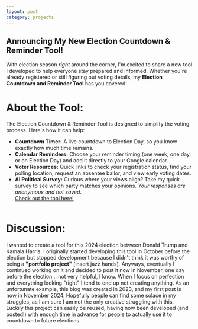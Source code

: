 ```yaml
---
layout: post
category: projects
---
```

## Announcing My New Election Countdown & Reminder Tool!
With election season *right* around the corner, I'm excited to share a new tool I developed to help everyone stay prepared and informed. Whether you're already registered or still figuring out voting details, my **Election Countdown and Reminder Tool** has you covered!<br>
# About the Tool:
The Election Countdown & Reminder Tool is designed to simplify the voting process. Here's how it can help:
* **Countdown Timer:** A live countdown to Election Day, so you know exactly how much time remains.
* **Calendar Reminders:** Choose your reminder timing (one week, one day, or on Election Day) and add it directly to your Google calendar.
* **Voter Resources:** Quick links to check your registration status, find your polling location, request an absentee ballor, and view early voting dates.
* **AI Political Survey:** Curious where your views align? Take my quick survey to see which party matches your opinions. *Your responses are anonymous and not saved.*  <br>
[Check out the tool here!](http://fnmckee.com/election-countdown/)<br> <br>
# Discussion:
I wanted to create a tool for this 2024 election between Donald Trump and Kamala Harris. I originally started developing this tool in October before the election but stopped development because I didn't think it was worthy of being a **"portfolio project"** (insert jazz hands). Anyways, eventually I continued working on it and decided to post it now in November, one day before the election... not very helpful, I know. When I focus on perfection and everything looking "right" I tend to end up not creating anything. As an unfortunate example, this blog was created in 2023, and my first post is now in November 2024. Hopefully people can find some solace in my struggles, as I am sure I am not the only creative struggling with this. Luckily this project can easily be reused, having now been developed (and posted!) with enough time in advance for people to actually use it to countdown to future elections. 